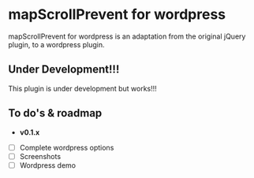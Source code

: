 # mapScrollPrevent for wordpress
mapScrollPrevent for wordpress is an adaptation from the original jQuery plugin, to a wordpress plugin.

## Under Development!!!
This plugin is under development but works!!!

## To do's & roadmap
- **v0.1.x**
- [ ] Complete wordpress options
- [ ] Screenshots
- [ ] Wordpress demo

